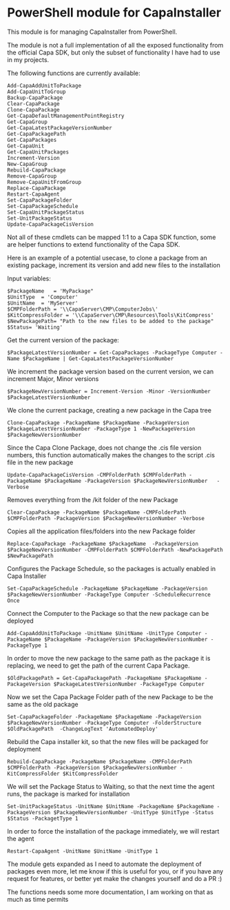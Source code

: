 # PowerShell module for CapaInstaller #
This module is for managing CapaInstaller from PowerShell.

The module is not a full implementation of all the exposed functionality from the official Capa SDK, but only the subset of functionality I have had to use in my projects.

The following functions are currently available:


    Add-CapaAddUnitToPackage
    Add-CapaUnitToGroup
    Backup-CapaPackage
    Clear-CapaPackage
    Clone-CapaPackage
    Get-CapaDefaultManagementPointRegistry
    Get-CapaGroup
    Get-CapaLatestPackageVersionNumber
    Get-CapaPackagePath
    Get-CapaPackages
    Get-CapaUnit
    Get-CapaUnitPackages
    Increment-Version
    New-CapaGroup
    Rebuild-CapaPackage
    Remove-CapaGroup
    Remove-CapaUnitFromGroup
    Replace-CapaPackage
    Restart-CapaAgent
    Set-CapaPackageFolder
    Set-CapaPackageSchedule
    Set-CapaUnitPackageStatus
    Set-UnitPackageStatus
    Update-CapaPackageCisVersion
    
Not all of these cmdlets can be mapped 1:1 to a Capa SDK function, some are helper functions to extend functionality of the Capa SDK.

Here is an example of a potential usecase, to clone a package from an existing package, increment its version and add new files to the installation

Input variables:

    $PackageName   = 'MyPackage"
    $UnitType  = 'Computer'
    $UnitName  = 'MyServer'
    $CMPFolderPath = '\\CapaServer\CMP\ComputerJobs\'
    $KitCompressFolder = '\\CapaServer\CMP\Resources\Tools\KitCompress'
    $NewPackagePath= "Path to the new files to be added to the package"
    $Status= 'Waiting'

Get the current version of the package:

    $PackageLatestVersionNumber = Get-CapaPackages -PackageType Computer -Name $PackageName | Get-CapaLatestPackageVersionNumber

We increment the package version based on the current version, we can increment Major, Minor versions

    $PackageNewVersionNumber = Increment-Version -Minor -VersionNumber $PackageLatestVersionNumber

We clone the current package, creating a new package in the Capa tree

    Clone-CapaPackage -PackageName $PackageName -PackageVersion $PackageLatestVersionNumber -PackageType 1 -NewPackageVersion $PackageNewVersionNumber

Since the Capa Clone Package, does not change the .cis file version numbers, this function automatically makes the changes to the script .cis file in the new package

    Update-CapaPackageCisVersion -CMPFolderPath $CMPFolderPath -PackageName $PackageName -PackageVersion $PackageNewVersionNumber   -Verbose
Removes everything from the /kit folder of the new Package

    Clear-CapaPackage -PackageName $PackageName -CMPFolderPath $CMPFolderPath -PackageVersion $PackageNewVersionNumber -Verbose

Copies all the application files/folders into the new Package folder

    Replace-CapaPackage -PackageName $PackageName  -PackageVersion $PackageNewVersionNumber -CMPFolderPath $CMPFolderPath -NewPackagePath $NewPackagePath

Configures the Package Schedule, so the packages is actually enabled in Capa Installer

    Set-CapaPackageSchedule -PackageName $PackageName -PackageVersion $PackageNewVersionNumber -PackageType Computer -ScheduleRecurrence Once
Connect the Computer to the Package so that the new package can be deployed

    Add-CapaAddUnitToPackage -UnitName $UnitName -UnitType Computer -PackageName $PackageName -PackageVersion $PackageNewVersionNumber -PackageType 1

In order to move the new package to the same path as the package it is replacing, we need to get the path of the current Capa Package.

    $OldPackagePath = Get-CapaPackagePath -PackageName $PackageName -PackageVersion $PackageLatestVersionNumber -PackageType Computer
Now we set the Capa Package Folder path of the new Package to be the same as the old package

    Set-CapaPackageFolder -PackageName $PackageName -PackageVersion $PackageNewVersionNumber -PackageType Computer -FolderStructure $OldPackagePath  -ChangeLogText 'AutomatedDeploy'
Rebuild the Capa installer kit, so that the new files will be packaged for deployment

    Rebuild-CapaPackage -PackageName $PackageName -CMPFolderPath $CMPFolderPath -PackageVersion $PackageNewVersionNumber -KitCompressFolder $KitCompressFolder

We will set the Package Status to Waiting, so that the next time the agent runs, the package is marked for installation

    Set-UnitPackageStatus -UnitName $UnitName -PackageName $PackageName -PackageVersion $PackageNewVersionNumber -UnitType $UnitType -Status $Status -PackagetType 1

In order to force the installation of the package immediately, we will restart the agent

    Restart-CapaAgent -UnitName $UnitName -UnitType 1

The module gets expanded as I need to automate the deployment of packages even more, let me know if this is useful for you, or if you have any request for features, or better yet make the changes yourself and do a PR  :)

The functions needs some more documentation, I am working on that as much as time permits